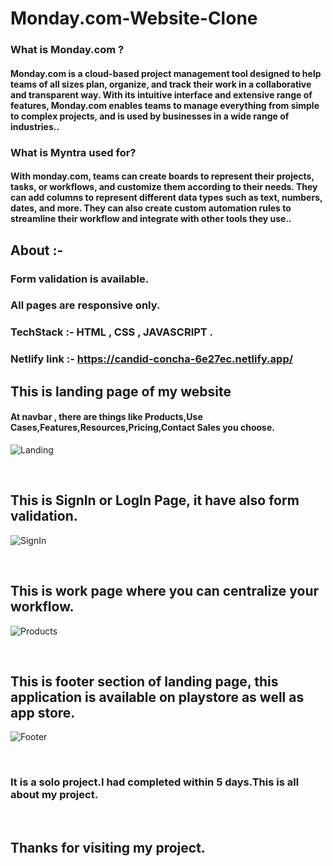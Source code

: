 
# Monday.com-Website-Clone

### What is Monday.com ?
#### Monday.com is a cloud-based project management tool designed to help teams of all sizes plan, organize, and track their work in a collaborative and transparent way. With its intuitive interface and extensive range of features, Monday.com enables teams to manage everything from simple to complex projects, and is used by businesses in a wide range of industries..


### What is Myntra used for?
#### With monday.com, teams can create boards to represent their projects, tasks, or workflows, and customize them according to their needs. They can add columns to represent different data types such as text, numbers, dates, and more. They can also create custom automation rules to streamline their workflow and integrate with other tools they use..

## About :-
### Form validation is available.
### All pages are responsive only.


### TechStack :- HTML , CSS , JAVASCRIPT .

### Netlify link :- https://candid-concha-6e27ec.netlify.app/

## This is landing page of my website

#### At navbar , there are things like Products,Use Cases,Features,Resources,Pricing,Contact Sales you choose.
![Landing](https://lh3.googleusercontent.com/gOPo9T1zU-FAYq3lE2FN5Pfu7gCrLMQmXv_pRMk6RlJGSkN2oEgy-mhGwvcZUSHxWJmrKnJNnLTwvdx6YbeL46Hl3myDF4OrJ7vSx4LuCll0xEXQwVzHlovqXPAa7LbEZWpTgqkUIFLXRfIxmE0SSjQCd391DhXcaO5LZeILXCzvuwDJJvxRX3umKB8pi60vFNJv51H3GbxY0Lu_IVK41TKKcf0FN4w9YdraJyvvAeQKC2vwg0SJ6rDeuzM2frV7uWtHbFzjy-cwMGPrXm44mHZPSw5Aem8IaExGvbE4qVBdU5WuiyLuWYDg18otQgWL_y47C0MwRlt8Xz4jbHk7VGTp-32AQvFahqJTLkhN4aArfgzL8anFSchAOZT8kVbqDEWihJGm56q4wsx--XSFpMYXVFhJ8rX7GsWLi1pf4bsMyiSSDLko46YcfCOVqQ4-EFEKOr14WJhn2rFid775UF06DgivyTmEqC1D8Lk5MykZoukZEerL4QuL0xSVL_W6PTIIkBUdaGKO6hDHWffBKhvLba9gOMtNtARAUFJEfrzyNypBVUHG8_kgWqcD_xqUaaBu2K62nDEKUafQt3mkJ8TEQ-FDWeSXue_XGBeqrmPkMZ1tMGk1kx9SDvxWwPuVxZd-t-joeLsyFf9g4ndzmHWSfPy3xnlNF6vFRWq5iKxmQcDn26D9NYHx0Cj_nIC9Q03yZbCX2OE6IZgI7oZR0Aspp38YomL6Zx2LP0W2MhNhDA5VpAW4mVuGupbh-lAgn9GukU2IVmK7aGJvydCm64_nSTPmjvu2ZZRKc959xEWQCroimGXEkRYfXq106OmJrmfnpJo5zh-z-vhL5CcL4pOiSlXBpCTr7AJCufURrbptcDyaSeuWUhXSfeO0AtPpEYkpjahw8ZvO-zugv4hZxCEJ0dxtuuuGGRQLR0s=w1364-h616-no?authuser=0)

</br>

## This is SignIn or LogIn Page, it have also form validation.
![SignIn](https://lh3.googleusercontent.com/f7BpG6HCJnFstH8sbtfjV7fc4jprrOV2Fj7jK5b3CaQjOkRs9EL0qjVmI7JHK9ekkIm1Qt8Ale8pgo33DBJ3gpJ0dH-qVA2T4-CiMTdbS9-yAGy9Eqv3Nvh90mI3vYkNgMYhgLP5s5r1QWxTRYUny7SSGTIWB69f9lev8jsuNWIXQRCj4Hnfnc1N-9UYDMQNKOaWLsCVUmsn9QoJTdx9GtJHCw4c2hB2flN_B-yysbHB3Ztxj6t6OUx7iJxix9uaXFrhZvFD5iaA11BZ8BLrUKE_X3D1rNGt-ypiccM6UjMucFN0LBfe51r-M1XcDzrkOJA4qergg8_z2FC56WsuT08uXSDjH7d7vK3pYtVnzXSd5eeH5f3d6ddhCz4_NIXed2MPYxu1J41TjedV-_FGliArcycvhadc4mOU58QSzE416PTPsdzX2S85AbPEls08hkPRyk2oqZXIrns2oud0uem3CUyqOvZ7mSFYOxFqIWmmc9RrMJF2AjaFce-56mN5VwOD8HWlD95fLdoZp9DEmUtGyYknGtxZg8aVkwCDW1ikf1cSZl0Bl8C6YM8KgixhBHTKN3RaW7mek1SEO114NVGm8EzJ2eoEbp40m829PwBS9dLZuba2PmyhOUWT8SNST2Fl2BKKT6IzPCjnRyxzRkfUzXpHrtL3zFtAZAwsW91snDtdZHNAYjRH7k6el2y86hBIH9xqWpXMJDeAiXzFDj3Rk2ZYRzDF6si1ckmsvSZp1FPmVnxc0Y8MA1YHkJNqnCcULLFqF3lG2eemTu9gTS-FaOeZVCPh5kpzkMrsz_qCH4zYvB-QxDKZRoLg6SRY534H1kC3JAXBX-7jjXzbXgtgzjLwGDexWn11eOIkNGhz8fGpxFq4fClIR0krbQSeigrSNf6PeAUUdGyhW8rNtPv9kZj5qR4HrCT6cC0=w1366-h617-no?authuser=0)

<br/>

## This is work page where you can centralize your workflow.
![Products](https://lh3.googleusercontent.com/xg5_Tl26v_e2HXFWQpYdAJaE4PGrJzT2WCKM6w4L5-84o7TwO9NLbnFEjZiqXmF2pXCJEoib8a7PdDsLxG5fcXEGm9HPLKt4pN53A_2g9BO6gc6hZyb3ojrSYpIATshcboB103rQDBd86KyzYGcpv7zvc5XvbJc-KsSQbSmFyxhhkHJ5MqviSInTLLvaV2t6veIgI_yoIv6NC8Xc8eNxflF3q2WRntl3voF496iDYdj7AGuOX98VrCwwhZIIJ47DMNLKv5GFK8ViwzU8OI14kSYoQxZui5qoPqBA4IRJkw6-PdZt02F1nKJgXCENsAVBytqwbDVxceDRnvNetIp883fjWj0sg0uDEGpftdJaW8we2SiD87-cTG3D95yjUdrJswcurWpNcCP3xS1FGk2d6tK4G_URAroLWm2XmtGIgojytklSCF8JLhMCmGpfTQikbAUYZ4bXXLK53aa97NqsGx-T7CYK2FKLmTlmG7Nwhv30y3_FCMjQtjbGEhb0cXlAYpa-2vXEVRu9yrBrQ7TB2_14cR9nmCySKOThshD10otytyObfNpONGDlthUIKOR5kmWM8Vi6OsPAHnpGBynR4p4ZG4ZOidtf63zPmBlJnR42s0513wAIIDNsVZfZD98xDMGf-Y5MP-_T30tTQFwje0ElJxvnyIEjN3gctUpI7d1gWWyxybyY9Lr-SLfKV_uwqt8ib33qZwiZglTd1-M2rgh11U0Gn5kyLdTm5NJQwuOSQJ7EWwCnsCyTrCNO2oeGuiyu5jnfHOnbbzBPxnfQrGc_4iHPeL367TYGU3wA_xyhNWP0iL87lmJj1tWaHiKZ0Gnw23rOaB3HnPlYfaBnmFu5pzkhAQWRSSXezvA3cjD_4qnKnwmfR7t_JqYJmhGq0BA4Rlb3xr2rLyNfuGHEc-IqYFCZef27gyIcEnI=w1366-h612-no?authuser=0)

<br/>


## This is footer section of landing page, this application is available on playstore as well as app store.

![Footer](https://lh3.googleusercontent.com/8C1vNVS6SFgKZZf6hQ0EoHgGQGUAPIWSMWEUbJmoAqjsJgC_K15Pr3Oaz8XBQ7ihxap24lKIXIvVrimiT9JbS5Su6zkZy9-hp1dWh0DciviGkgSMIxy_zFxMPhvdLPNrmKxUtPA-L3Pu9uOtYE6kHp8HCXsWw9U6b-1Y7KTGZistKfqgO4rsWB_ZoWGUyMNeZ4mOPKRY6PZtzUK5npug02W1AhekvcpX2ZcxyPJJFJua-aXn5w6KlQsQl-CbIUjDvY1hHItq7JfGal7nBR3Xme4FVnj_tERw3Q7Fvtnf1AQs3B2_wRpGvwjVwdDGjDKKG3TAhUHUeU_jxqDsboMRCYsvzvpJhkNq9j_vNCJ3PgvSuFklkYopT2gsYK7ta4OqRAuBnolyUU7OyZqCveivPeE7YlembYqtL6Xi1_bHLfo_OqLnd09W9EI5HT91VapbqtdID0wVuJZ9v7F5kJzeW5SaEjlFcWX9ssOavHKqHm6CIgwfLBUCfsIfpx-PKavwduWBgNset3WfjZoK3yVnFDgRPVzx4hObSJs-fZAm6Skb3WSXGupHRoT_PnKBx6MTgCnusTPmqevBmZ-Hbz387AKXwXrWQc8nas6TQSCYKwLa8Ieom5sS8VkRkAo2-UOB5KOsqrXVJNNXamasbLUYRTJGaFEtcUQ1XRgz1rLW0H2JlGIPjCTPeiBUKmL6jY0oeY47VpMApPMaPT35HKpNRWpH9pl8f3_mVpYKZFqo9uMLLRHdcZIjzsUKrM0Gs-AkgVtv5IFZcAHLYgektLzZi6UxiGyxBD9p2w35pjX1mTlamxmOCaAvF7ZBHTS9RXyUFgswCYGzvC5URWwfR35OKZGt6USEj8vRJuNm9evAxnYh74qJFEoZcziA6YahOZWUfZFBQrT1qfBGk73iKY3U7Hg3UWul__beCwtmnF8=w1356-h617-no?authuser=0)

</br>

### It is a solo project.I had completed within 5 days.This is all about my project.

</br>

## Thanks for visiting my project.

